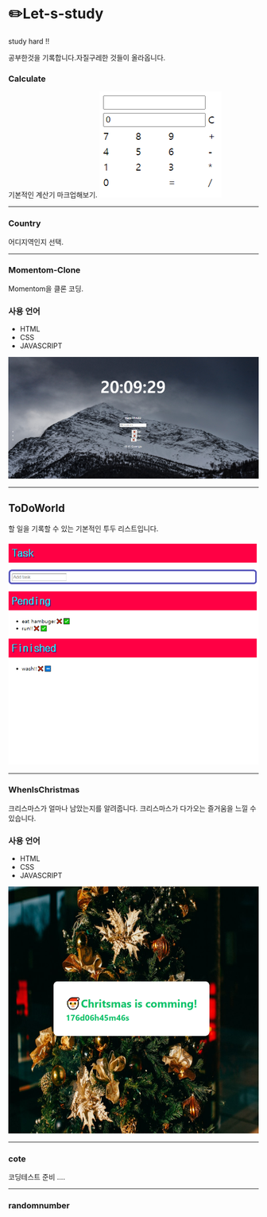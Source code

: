 # :pencil2:Let-s-study
study hard !!


공부한것을 기록합니다.자질구레한 것들이 올라옵니다.


### Calculate
기본적인 계산기 마크업해보기.
![exampleimg](./Calculate/calcualte_example.PNG)
***
### Country
어디지역인지 선택.

***
### Momentom-Clone
Momentom을 클론 코딩.
### 사용 언어
+ HTML
+ CSS
+ JAVASCRIPT

![exampleimg](./Momentom-clone/example1.PNG)

***
## ToDoWorld
할 일을 기록할 수 있는 기본적인 투두 리스트입니다.

![todoimg](./ToDoWorld/todoexample.PNG)

***
### WhenIsChristmas


크리스마스가 얼마나 남았는지를 알려줍니다.
크리스마스가 다가오는 즐거움을 느낄 수 있습니다.

### 사용 언어
+ HTML
+ CSS
+ JAVASCRIPT




![example](./WhenIsChristmas/WhenIsChritsmas.PNG)

***
### cote
코딩테스트 준비 .... 

***
### randomnumber


